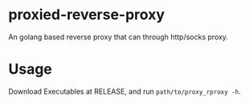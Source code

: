 # proxied-reverse-proxy
An golang based reverse proxy that can through http/socks proxy.

# Usage

Download Executables at RELEASE, and run `path/to/proxy_rproxy -h`.
